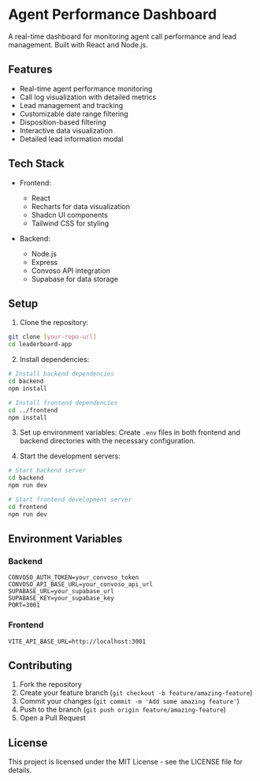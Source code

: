 # Agent Performance Dashboard

A real-time dashboard for monitoring agent call performance and lead management. Built with React and Node.js.

## Features

- Real-time agent performance monitoring
- Call log visualization with detailed metrics
- Lead management and tracking
- Customizable date range filtering
- Disposition-based filtering
- Interactive data visualization
- Detailed lead information modal

## Tech Stack

- Frontend:
  - React
  - Recharts for data visualization
  - Shadcn UI components
  - Tailwind CSS for styling
  
- Backend:
  - Node.js
  - Express
  - Convoso API integration
  - Supabase for data storage

## Setup

1. Clone the repository:
```bash
git clone [your-repo-url]
cd leaderboard-app
```

2. Install dependencies:
```bash
# Install backend dependencies
cd backend
npm install

# Install frontend dependencies
cd ../frontend
npm install
```

3. Set up environment variables:
Create `.env` files in both frontend and backend directories with the necessary configuration.

4. Start the development servers:
```bash
# Start backend server
cd backend
npm run dev

# Start frontend development server
cd frontend
npm run dev
```

## Environment Variables

### Backend
```env
CONVOSO_AUTH_TOKEN=your_convoso_token
CONVOSO_API_BASE_URL=your_convoso_api_url
SUPABASE_URL=your_supabase_url
SUPABASE_KEY=your_supabase_key
PORT=3001
```

### Frontend
```env
VITE_API_BASE_URL=http://localhost:3001
```

## Contributing

1. Fork the repository
2. Create your feature branch (`git checkout -b feature/amazing-feature`)
3. Commit your changes (`git commit -m 'Add some amazing feature'`)
4. Push to the branch (`git push origin feature/amazing-feature`)
5. Open a Pull Request

## License

This project is licensed under the MIT License - see the LICENSE file for details. 